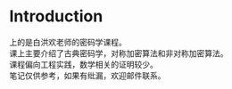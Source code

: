 # Introduction

上的是白洪欢老师的密码学课程。  
课上主要介绍了古典密码学，对称加密算法和非对称加密算法。  
课程偏向工程实践，数学相关的证明较少。  
笔记仅供参考，如果有纰漏，欢迎邮件联系。  
